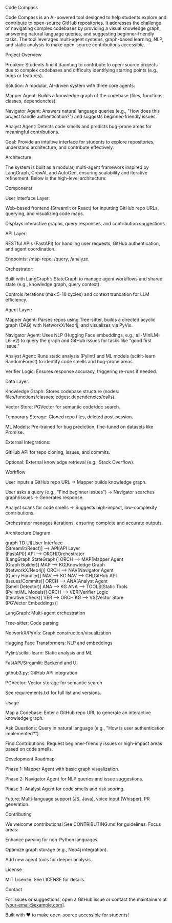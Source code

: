 Code Compass

Code Compass is an AI-powered tool designed to help students explore and contribute to open-source GitHub repositories. It addresses the challenge of navigating complex codebases by providing a visual knowledge graph, answering natural language queries, and suggesting beginner-friendly tasks. The tool leverages multi-agent systems, graph-based learning, NLP, and static analysis to make open-source contributions accessible.

Project Overview





Problem: Students find it daunting to contribute to open-source projects due to complex codebases and difficulty identifying starting points (e.g., bugs or features).



Solution: A modular, AI-driven system with three core agents:





Mapper Agent: Builds a knowledge graph of the codebase (files, functions, classes, dependencies).



Navigator Agent: Answers natural language queries (e.g., "How does this project handle authentication?") and suggests beginner-friendly issues.



Analyst Agent: Detects code smells and predicts bug-prone areas for meaningful contributions.



Goal: Provide an intuitive interface for students to explore repositories, understand architecture, and contribute effectively.

Architecture

The system is built as a modular, multi-agent framework inspired by LangGraph, CrewAI, and AutoGen, ensuring scalability and iterative refinement. Below is the high-level architecture:

Components





User Interface Layer:





Web-based frontend (Streamlit or React) for inputting GitHub repo URLs, querying, and visualizing code maps.



Displays interactive graphs, query responses, and contribution suggestions.



API Layer:





RESTful APIs (FastAPI) for handling user requests, GitHub authentication, and agent coordination.



Endpoints: /map-repo, /query, /analyze.



Orchestrator:





Built with LangGraph’s StateGraph to manage agent workflows and shared state (e.g., knowledge graph, query context).



Controls iterations (max 5-10 cycles) and context truncation for LLM efficiency.



Agent Layer:





Mapper Agent: Parses repos using Tree-sitter, builds a directed acyclic graph (DAG) with NetworkX/Neo4j, and visualizes via PyVis.



Navigator Agent: Uses NLP (Hugging Face embeddings, e.g., all-MiniLM-L6-v2) to query the graph and GitHub issues for tasks like "good first issue."



Analyst Agent: Runs static analysis (Pylint) and ML models (scikit-learn RandomForest) to identify code smells and bug-prone areas.



Verifier Logic: Ensures response accuracy, triggering re-runs if needed.



Data Layer:





Knowledge Graph: Stores codebase structure (nodes: files/functions/classes; edges: dependencies/calls).



Vector Store: PGVector for semantic code/doc search.



Temporary Storage: Cloned repo files, deleted post-session.



ML Models: Pre-trained for bug prediction, fine-tuned on datasets like Promise.



External Integrations:





GitHub API for repo cloning, issues, and commits.



Optional: External knowledge retrieval (e.g., Stack Overflow).

Workflow





User inputs a GitHub repo URL → Mapper builds knowledge graph.



User asks a query (e.g., "Find beginner issues") → Navigator searches graph/issues → Generates response.



Analyst scans for code smells → Suggests high-impact, low-complexity contributions.



Orchestrator manages iterations, ensuring complete and accurate outputs.

Architecture Diagram

graph TD
    UI[User Interface<br>(Streamlit/React)] --> API[API Layer<br>(FastAPI)]
    API --> ORCH[Orchestrator<br>(LangGraph StateGraph)]
    ORCH --> MAP[Mapper Agent<br>(Graph Builder)]
    MAP --> KG[Knowledge Graph<br>(NetworkX/Neo4j)]
    ORCH --> NAV[Navigator Agent<br>(Query Handler)]
    NAV --> KG
    NAV --> GH[GitHub API<br>(Issues/Commits)]
    ORCH --> ANA[Analyst Agent<br>(Smell Detector)]
    ANA --> KG
    ANA --> TOOLS[Static Tools<br>(Pylint/ML Models)]
    ORCH --> VER[Verifier Logic<br>(Iterative Check)]
    VER --> ORCH
    KG --> VS[Vector Store<br>(PGVector Embeddings)]



LangGraph: Multi-agent orchestration



Tree-sitter: Code parsing



NetworkX/PyVis: Graph construction/visualization



Hugging Face Transformers: NLP and embeddings



Pylint/scikit-learn: Static analysis and ML



FastAPI/Streamlit: Backend and UI



github3.py: GitHub API integration



PGVector: Vector storage for semantic search

See requirements.txt for full list and versions.

Usage





Map a Codebase: Enter a GitHub repo URL to generate an interactive knowledge graph.



Ask Questions: Query in natural language (e.g., "How is user authentication implemented?").



Find Contributions: Request beginner-friendly issues or high-impact areas based on code smells.

Development Roadmap





Phase 1: Mapper Agent with basic graph visualization.



Phase 2: Navigator Agent for NLP queries and issue suggestions.



Phase 3: Analyst Agent for code smells and risk scoring.



Future: Multi-language support (JS, Java), voice input (Whisper), PR generation.

Contributing

We welcome contributions! See CONTRIBUTING.md for guidelines. Focus areas:





Enhance parsing for non-Python languages.



Optimize graph storage (e.g., Neo4j integration).



Add new agent tools for deeper analysis.

License

MIT License. See LICENSE for details.

Contact

For issues or suggestions, open a GitHub issue or contact the maintainers at [your-email@example.com].



Built with ❤️ to make open-source accessible for students!
